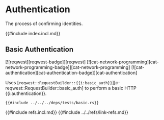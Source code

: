 # Authentication

The process of confirming identities.

{{#include index.incl.md}}

## Basic Authentication

[![reqwest][reqwest-badge]][reqwest]  [![cat-network-programming][cat-network-programming-badge]][cat-network-programming]  [![cat-authentication][cat-authentication-badge]][cat-authentication]

Uses [`reqwest::RequestBuilder::{{i:basic_auth}}`][c-reqwest::RequestBuilder::basic_auth] to perform a basic HTTP {{i:authentication}}.

```rust,editable,no_run
{{#include ../../../deps/tests/basic.rs}}
```

{{#include refs.incl.md}}
{{#include ../../refs/link-refs.md}}
